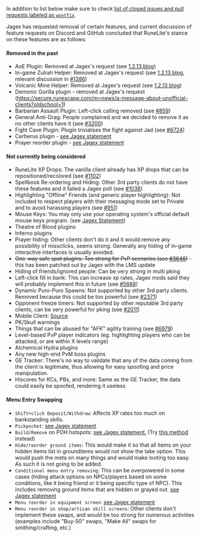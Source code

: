 In addition to list below make sure to check [list of closed issues and pull requests labeled as `wontfix`](https://github.com/runelite/runelite/issues?utf8=%E2%9C%93&q=label%3Awontfix).

Jagex has requested removal of certain features, and current discussion of feature requests on Discord and GitHub concluded that RuneLite's stance on these features are as follows:

#### Removed in the past
* AoE Plugin: Removed at Jagex's request (see [1.2.13 blog](https://runelite.net/blog/show/2018-01-25-1.2.13-Release))
* In-game Zulrah Helper: Removed at Jagex's request (see [1.2.13 blog](https://runelite.net/blog/show/2018-01-25-1.2.13-Release), relevant discussion in [#1386](https://github.com/runelite/runelite/issues/1386))
* Volcanic Mine Helper: Removed at Jagex's request (see [1.2.13 blog](https://runelite.net/blog/show/2018-01-25-1.2.13-Release))
* Demonic Gorilla plugin - removed at Jagex's request (https://secure.runescape.com/m=news/a-message-about-unofficial-clients?oldschool=1)
* Barbarian Assault Plugin: Left-click calling removed (see [#859](https://github.com/runelite/runelite/pull/859))
* General Anti-Drag: People complained and we decided to remove it as no other clients have it (see [#3200](https://github.com/runelite/runelite/issues/3200))
* Fight Cave Plugin: Plugin trivialises the fight against Jad (see [#6724](https://github.com/runelite/runelite/pull/6724))
* Cerberus plugin - [see Jagex statement](https://secure.runescape.com/m=news/another-message-about-unofficial-clients?oldschool=1)
* Prayer reorder plugin - [see Jagex statement](https://secure.runescape.com/m=news/another-message-about-unofficial-clients?oldschool=1)


#### Not currently being considered
* RuneLite XP Drops: The vanilla client already has XP drops that can be repositioned/recolored (see [#1102](https://github.com/runelite/runelite/issues/1102))
* Spellbook Re-ordering and Hiding: Other 3rd party clients do not have these features and it failed a Jagex poll (see [#1038](https://github.com/runelite/runelite/issues/1038))
* Highlighting "Offline" Friends (and generic player highlighting): Not included to respect players with their messaging mode set to Private and to avoid harassing players (see [#951](https://github.com/runelite/runelite/pull/951))
* Mouse Keys: You may only use your operating system's official default mouse keys program. (see [Jagex Statement](https://services.runescape.com/m=news/mouse-keys---changes--clarification?oldschool=1))
* Theatre of Blood plugins
* Inferno plugins
* Prayer hiding: Other clients don't do it and it would remove any possibility of missclicks, seems strong. Generally any hiding of in-game interactive interfaces is usually avoided.
* ~~One-way safe spot plugins: Too strong for PvP scenarios (see [#3646](https://github.com/runelite/runelite/issues/3646))~~ - this has been patched out by Jagex with the LMS update
* Hiding of friends/ignored people: Can be very strong in multi pking
* Left-click fill in bank: This can increase xp rates, Jagex mods said they will probably implement this in future (see [#5668](https://github.com/runelite/runelite/issues/5668))
* Dynamic Puro-Puro Spawns:  Not supported by other 3rd party clients. Removed because this could be too powerful (see [#2371](https://github.com/runelite/runelite/issues/2371))
* Opponent freeze timers: Not supported by other reputable 3rd party clients, can be very powerful for pking (see [#2011](https://github.com/runelite/runelite/issues/2011))
* Mobile Client: [Source](https://twitter.com/RuneLiteClient/status/1057301530569777154)
* PK/Skull warnings
* Things that can be abused for "AFK" agility training (see [#6979](https://github.com/runelite/runelite/issues/6979))
* Level-based PvP player indicators (eg. highlighting players who can be attacked, or are within X levels range)
* Alchemical Hydra plugins
* Any new high-end PvM boss plugins
* GE Tracker: There's no way to validate that any of the data coming from the client is legitimate, thus allowing for easy spoofing and price manipulation.
* Hiscores for KCs, PBs, and more: Same as the GE Tracker, the data could easily be spoofed, rendering it useless

#### Menu Entry Swapping
* `Shift+click Deposit/Withdraw`: Affects XP rates too much on bankstanding skills.
* `Pickpocket`: [see Jagex statement](https://secure.runescape.com/m=news/a=13/another-message-about-unofficial-clients?oldschool=1)
* `Build/Remove` on POH hotspots: [see Jagex statement.](https://secure.runescape.com/m=news/a=13/another-message-about-unofficial-clients?oldschool=1) (Try [this method](https://www.youtube.com/watch?v=u9AZWsDfo1I) instead)
* `Hide/reorder ground items`: This would make it so that all items on your hidden items list in grounditems would not show the take option. This would push the meta on many things and would make looting too easy. As such it is not going to be added.
* `Conditional menu entry removing`: This can be overpowered in some cases (hiding attack options on NPCs/players based on some conditions, like it being friend or it being specific type of NPC). This includes removing ground items that are hidden or grayed out. [see Jagex statement](https://secure.runescape.com/m=news/a=13/another-message-about-unofficial-clients?oldschool=1)
* `Menu reorder in equipment screen`: [see Jagex statement](https://secure.runescape.com/m=news/a=13/another-message-about-unofficial-clients?oldschool=1)
* `Menu reorder in shop/artisan skill screens`: Other clients don't implement these swaps, and would be too strong for numerous activities (examples include "Buy-50" swaps, "Make All" swaps for smithing/crafting, etc.)
